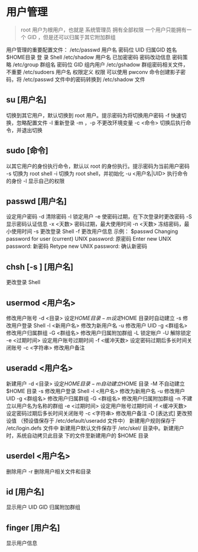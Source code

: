 # 用户管理
> root 用户为根用户，也就是 系统管理员 拥有全部权限
> 一个用户只能拥有一个 GID ，但是还可以归属于其它附加群组

用户管理的重要配置文件：
/etc/passwd 用户名 密码位 UID 归属GID 姓名 $HOME目录 登
录 Shell
/etc/shadow 用户名 已加密密码 密码改动信息 密码策略
/etc/group 群组名 密码位 GID 组内用户
/etc/gshadow 群组密码相关文件，不重要
/etc/sudoers 用户名 权限定义 权限
可以使用 pwconv 命令创建影子密码，将 /etc/passwd 文件中的密码转换到 /etc/shadow
文件

## su [用户名]
切换到其它用户，默认切换到 root 用户。提示密码为将切换用户密码
-f 快速切换，忽略配置文件
-l 重新登录
-m ，-p 不更改环境变量
-c <命令> 切换后执行命令，并退出切换

## sudo [命令]
以其它用户的身份执行命令，默认以 root 的身份执行。提示密码为当前用户密码
-s 切换为 root shell
-i 切换为 root shell，并初始化
-u <用户名|UID> 执行命令的身份
-l 显示自己的权限

## passwd [用户名]
设定用户密码
-d 清除密码
-l 锁定用户
-e 使密码过期，在下次登录时更改密码
-S 显示密码认证信息
-x <天数> 密码过期，最大使用时间
-n <天数> 冻结密码，最小使用时间
-s 更改登录 Shell
-f 更改用户信息
示例：
$passwd
Changing password for user
(current) UNIX password: 原密码
Enter new UNIX password: 新密码
Retype new UNIX password: 确认新密码

## chsh [-s <Shell>] [用户名]
更改登录 Shell

## usermod <用户名>
修改用户账号
-d <目录> 设定$HOME 目录
-m 设定$HOME 目录时自动建立
-s <Shell> 修改用户登录 Shell
-l <新用户名> 修改为新用户名
-u <UID> 修改用户 UID
-g <群组名> 修改用户归属群组
-G <群组名> 修改用户归属附加群组
-L 锁定帐户
-U 解除锁定
-e <过期时间> 设定用户账号过期时间
-f <缓冲天数> 设定密码过期后多长时间关闭账号
-c <字符串> 修改用户备注

## useradd <用户名>
新建用户
-d <目录> 设定$HOME 目录
-m 自动建立$HOME 目录
-M 不自动建立$HOME 目录
-s <Shell> 修改用户登录 Shell
-l <用户名> 修改为新用户名
-u <UID> 修改用户 UID
-g <群组名> 修改用户归属群组
-G <群组名> 修改用户归属附加群组
-n 不建立以用户名为名称的群组
-e <过期时间> 设定用户账号过期时间
-f <缓冲天数> 设定密码过期后多长时间关闭账号
-c <字符串> 修改用户备注
-D [表达式] 更改预设值 （预设值保存于 /etc/default/useradd 文件中）
新建用户规则保存于 /etc/login.defs 文件中
新建用户默认文件保存于 /etc/skel/ 目录中。新建用户时，系统自动拷贝此目录
下的文件至新建用户的 $HOME 目录

## userdel <用户名>
删除用户
-r 删除用户相关文件和目录

## id [用户名]
显示用户 UID GID 归属附加群组

## finger [用户名]
显示用户信息

